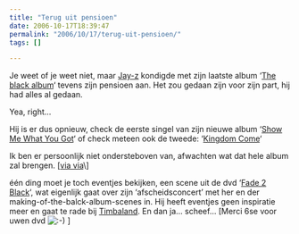 ```yaml
---
title: "Terug uit pensioen"
date: 2006-10-17T18:39:47
permalink: "2006/10/17/terug-uit-pensioen/"
tags: []

---
```

Je weet of je weet niet, maar [Jay-z](http://en.wikipedia.org/wiki/Jay-Z#_note-1 "http://en.wikipedia.org/wiki/Jay-Z#_note-1") kondigde met zijn laatste album ‘[The black album](http://en.wikipedia.org/wiki/The_Black_Album_(Jay-Z) "http://en.wikipedia.org/wiki/The_Black_Album_(Jay-Z)")‘ tevens zijn pensioen aan. Het zou gedaan zijn voor zijn part, hij had alles al gedaan.

Yea, right…

Hij is er dus opnieuw, check de eerste singel van zijn nieuwe album ‘[Show Me What You Got](http://xxlmag.com/online/?p=5233 "http://xxlmag.com/online/?p=5233")‘ of check meteen ook de tweede: ‘[Kingdom Come](http://xxlmag.com/online/?p=5354 "http://xxlmag.com/online/?p=5354")‘

Ik ben er persoonlijk niet ondersteboven van, afwachten wat dat hele album zal brengen. \[[via via](http://www.nalden.net/ "http://www.nalden.net")\]

één ding moet je toch eventjes bekijken, een scene uit de dvd ‘[Fade 2 Black](http://www.imdb.com/title/tt0428518/ "http://www.imdb.com/title/tt0428518/")‘, wat eigenlijk gaat over zijn ‘afscheidsconcert’ met her en der making-of-the-balck-album-scenes in. Hij heeft eventjes geen inspiratie meer en gaat te rade bij [Timbaland](http://en.wikipedia.org/wiki/Timbaland "http://en.wikipedia.org/wiki/Timbaland"). En dan ja… scheef… \[Merci 6se voor uwen dvd ![:-)](http://www.donebysimon.be/blog/wp-includes/images/smilies/icon_smile.gif) \]
